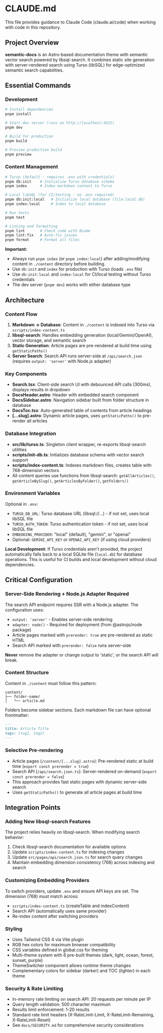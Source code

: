 # CLAUDE.md

This file provides guidance to Claude Code (claude.ai/code) when working with code in this repository.

## Project Overview

**semantic-docs** is an Astro-based documentation theme with semantic vector search powered by libsql-search. It combines static site generation with server-rendered search using Turso (libSQL) for edge-optimized semantic search capabilities.

## Essential Commands

### Development
```bash
# Install dependencies
pnpm install

# Start dev server (runs on http://localhost:4321)
pnpm dev

# Build for production
pnpm build

# Preview production build
pnpm preview
```

### Content Management
```bash
# Turso (default - requires .env with credentials)
pnpm db:init    # Initialize Turso database schema
pnpm index      # Index markdown content to Turso

# Local libSQL (for CI/testing - no .env required)
pnpm db:init:local   # Initialize local database (file:local.db)
pnpm index:local     # Index to local database

# Run tests
pnpm test

# Linting and formatting
pnpm lint       # Check code with Biome
pnpm lint:fix   # Auto-fix issues
pnpm format     # Format all files
```

**Important:**
- Always run `pnpm index` (or `pnpm index:local`) after adding/modifying content in `./content` directory before building.
- Use `db:init` and `index` for production with Turso (loads `.env` file)
- Use `db:init:local` and `index:local` for CI/local testing without Turso credentials
- The dev server (`pnpm dev`) works with either database type

## Architecture

### Content Flow
1. **Markdown → Database**: Content in `./content` is indexed into Turso via `scripts/index-content.ts`
2. **libsql-search**: Handles embedding generation (local/Gemini/OpenAI), vector storage, and semantic search
3. **Static Generation**: Article pages are pre-rendered at build time using `getStaticPaths()`
4. **Server Search**: Search API runs server-side at `/api/search.json` (requires `output: 'server'` with Node.js adapter)

### Key Components
- **Search.tsx**: Client-side search UI with debounced API calls (300ms), displays results in dropdown
- **DocsHeader.astro**: Header with embedded search component
- **DocsSidebar.astro**: Navigation sidebar built from folder structure in database
- **DocsToc.tsx**: Auto-generated table of contents from article headings
- **[...slug].astro**: Dynamic article pages, uses `getStaticPaths()` to pre-render all articles

### Database Integration
- **src/lib/turso.ts**: Singleton client wrapper, re-exports libsql-search utilities
- **scripts/init-db.ts**: Initializes database schema with vector search support
- **scripts/index-content.ts**: Indexes markdown files, creates table with 768-dimension vectors
- All content queries use functions from libsql-search: `getAllArticles()`, `getArticleBySlug()`, `getArticlesByFolder()`, `getFolders()`

### Environment Variables
Optional in `.env`:
- `TURSO_DB_URL`: Turso database URL (libsql://...) - if not set, uses local libSQL file
- `TURSO_AUTH_TOKEN`: Turso authentication token - if not set, uses local libSQL file
- `EMBEDDING_PROVIDER`: "local" (default), "gemini", or "openai"
- Optional: `GEMINI_API_KEY` or `OPENAI_API_KEY` (if using cloud providers)

**Local Development**: If Turso credentials aren't provided, the project automatically falls back to a local SQLite file (`local.db`) for database operations. This is useful for CI builds and local development without cloud dependencies.

## Critical Configuration

### Server-Side Rendering + Node.js Adapter Required
The search API endpoint requires SSR with a Node.js adapter. The configuration uses:
- `output: 'server'` - Enables server-side rendering
- `adapter: node()` - Required for deployment (from @astrojs/node package)
- Article pages marked with `prerender: true` are pre-rendered as static HTML
- Search API marked with `prerender: false` runs server-side

**Never** remove the adapter or change output to 'static', or the search API will break.

### Content Structure
Content in `./content` must follow this pattern:
```
content/
├── folder-name/
│   └── article.md
```

Folders become sidebar sections. Each markdown file can have optional frontmatter:
```markdown
---
title: Article Title
tags: [tag1, tag2]
---
```

### Selective Pre-rendering
- Article pages (`/content/[...slug].astro`): Pre-rendered static at build time (`export const prerender = true`)
- Search API (`/api/search.json.ts`): Server-rendered on-demand (`export const prerender = false`)
- This approach provides fast static pages with dynamic server-side search
- Uses `getStaticPaths()` to generate all article pages at build time

## Integration Points

### Adding New libsql-search Features
The project relies heavily on libsql-search. When modifying search behavior:
1. Check libsql-search documentation for available options
2. Update `scripts/index-content.ts` for indexing changes
3. Update `src/pages/api/search.json.ts` for search query changes
4. Maintain embedding dimension consistency (768) across indexing and search

### Customizing Embedding Providers
To switch providers, update `.env` and ensure API keys are set. The dimension (768) must match across:
- `scripts/index-content.ts` (createTable and indexContent)
- Search API (automatically uses same provider)
- Re-index content after switching providers

### Styling
- Uses Tailwind CSS 4 via Vite plugin
- RGB hex colors for maximum browser compatibility
- CSS variables defined in global.css for theming
- Multi-theme system with 6 pre-built themes (dark, light, ocean, forest, sunset, purple)
- ThemeSwitcher component allows runtime theme changes
- Complementary colors for sidebar (darker) and TOC (lighter) in each theme

### Security & Rate Limiting
- In-memory rate limiting on search API: 20 requests per minute per IP
- Query length validation: 500 character maximum
- Results limit enforcement: 1-20 results
- Standard rate limit headers (X-RateLimit-Limit, X-RateLimit-Remaining, X-RateLimit-Reset)
- See `docs/SECURITY.md` for comprehensive security considerations